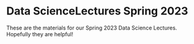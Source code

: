 # Data ScienceLectures Spring 2023

These are the materials for our Spring 2023 Data Science Lectures. Hopefully they are helpful!
